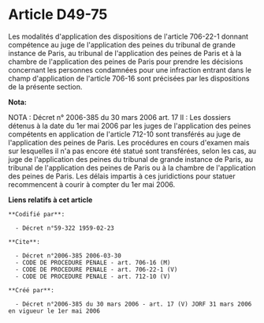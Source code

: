 # Article D49-75

Les modalités d'application des dispositions de l'article 706-22-1 donnant compétence au juge de l'application des peines du
tribunal de grande instance de Paris, au tribunal de l'application des peines de Paris et à la chambre de l'application des
peines de Paris pour prendre les décisions concernant les personnes condamnées pour une infraction entrant dans le champ
d'application de l'article 706-16 sont précisées par les dispositions de la présente section.

**Nota:**

NOTA : Décret n° 2006-385 du 30 mars 2006 art. 17 II : Les dossiers détenus à la date du 1er mai 2006 par les juges de
l'application des peines compétents en application de l'article  712-10 sont transférés au juge de l'application des peines
de Paris. Les procédures en cours d'examen mais sur lesquelles il n'a pas encore été statué sont transférées, selon les cas,
au juge de l'application des peines du tribunal de grande instance de Paris, au tribunal de l'application des peines de Paris
ou à la chambre de l'application des peines de Paris. Les délais impartis à ces juridictions pour statuer recommencent à
courir à compter du 1er mai 2006.

**Liens relatifs à cet article**

	**Codifié par**:

	  - Décret n°59-322 1959-02-23

	**Cite**:

	  - Décret n°2006-385 2006-03-30
	  - CODE DE PROCEDURE PENALE - art. 706-16 (M)
	  - CODE DE PROCEDURE PENALE - art. 706-22-1 (V)
	  - CODE DE PROCEDURE PENALE - art. 712-10 (V)

	**Créé par**:

	  - Décret n°2006-385 du 30 mars 2006 - art. 17 (V) JORF 31 mars 2006 en vigueur le 1er mai 2006
